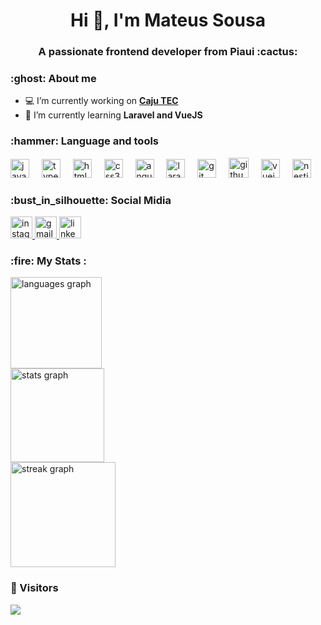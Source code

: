<h1 align="center">Hi 👋, I'm Mateus Sousa</h1>
<h3 align="center">A passionate frontend developer from Piaui :cactus:</h3>

<h3 align="left">:ghost: About me</h3>


- 💻 I’m currently working on <a href="https://app.cajutec.com.br/"  target="_blank"> **Caju TEC**</a>
-  🌱 I’m currently learning **Laravel and VueJS**

<h3 align="left">:hammer: Language and tools</h3>
<div align="left">
  <img src="https://cdn.jsdelivr.net/gh/devicons/devicon/icons/javascript/javascript-original.svg" height="30" alt="javascript logo"  />
  <img width="12" />
  <img src="https://cdn.jsdelivr.net/gh/devicons/devicon/icons/typescript/typescript-original.svg" height="30" alt="typescript logo"  />
  <img width="12" />
  <img src="https://cdn.jsdelivr.net/gh/devicons/devicon/icons/html5/html5-original.svg" height="30" alt="html5 logo"  />
  <img width="12" />
  <img src="https://cdn.jsdelivr.net/gh/devicons/devicon/icons/css3/css3-original.svg" height="30" alt="css3 logo"  />
  <img width="12" />
  <img src="https://cdn.jsdelivr.net/gh/devicons/devicon/icons/angularjs/angularjs-original.svg" height="30" alt="angularjs logo"  />
  <img width="12" />
  <img src="https://cdn.worldvectorlogo.com/logos/laravel-2.svg" height="30" alt="laravel logo"  />
  <img width="12" />
  <img src="https://cdn.jsdelivr.net/gh/devicons/devicon/icons/git/git-original.svg" height="30" alt="git logo" style="color:"  />
  <img width="12" />
  <img width="32" height="32" src="https://img.icons8.com/ios-filled/50/000000/github.png" alt="github"/>
  <img width="12" />
  <img src="https://cdn.jsdelivr.net/gh/devicons/devicon/icons/vuejs/vuejs-original.svg" height="30" alt="vuejs logo"  />
  <img width="12" />
  <img src="https://img.icons8.com/?size=100&id=9ESZMOeUioJS&format=png&color=000000" height="30" alt="nestjs logo"  />
</div>


<h3 align="left">:bust_in_silhouette: Social Midia</h3>
<div align="left">
  <a href="https://www.instagram.com/mateussousa.js/" target="_blank">
    <img src="https://img.shields.io/static/v1?message=Instagram&logo=instagram&label=&color=E4405F&logoColor=white&labelColor=&style=for-the-badge" height="35" alt="instagram logo"  />
  </a>
  <a href="mailto:sousamateusdev@gmail.com" target="_blank">
    <img src="https://img.shields.io/static/v1?message=Gmail&logo=gmail&label=&color=D14836&logoColor=white&labelColor=&style=for-the-badge" height="35" alt="gmail logo"  />
  </a>
  <a href="https://www.linkedin.com/in/mateus-sousa-b9921b270/" target="_blank">
    <img src="https://img.shields.io/static/v1?message=LinkedIn&logo=linkedin&label=&color=0077B5&logoColor=white&labelColor=&style=for-the-badge" height="35" alt="linkedin logo"  />
  </a>
</div>

<h3 align="left">:fire: My Stats :</h3>

<div align="left">
  <img src="https://github-readme-stats.vercel.app/api/top-langs?username=mateussousadev&locale=en&hide_title=true&layout=compact&card_width=320&langs_count=5&theme=dracula&hide_border=true" height="146" alt="languages graph" /> <br>
  <img src="https://github-readme-stats.vercel.app/api?username=mateussousadev&hide_title=true&hide_rank=false&show_icons=true&include_all_commits=true&count_private=true&disable_animations=false&theme=dracula&locale=en&hide_border=true" height="150" alt="stats graph" /> <br>
  <img src="https://streak-stats.demolab.com?user=mateussousadev&locale=en&mode=weekly&theme=dracula&hide_border=true&border_radius=5" height="168" alt="streak graph"  />
</div>

### :eyes: Visitors

<div align="left">
  <img src="https://visitor-badge.laobi.icu/badge?page_id=mateussousadev.mateussousadev&right_color=deeppink"  />
</div>
